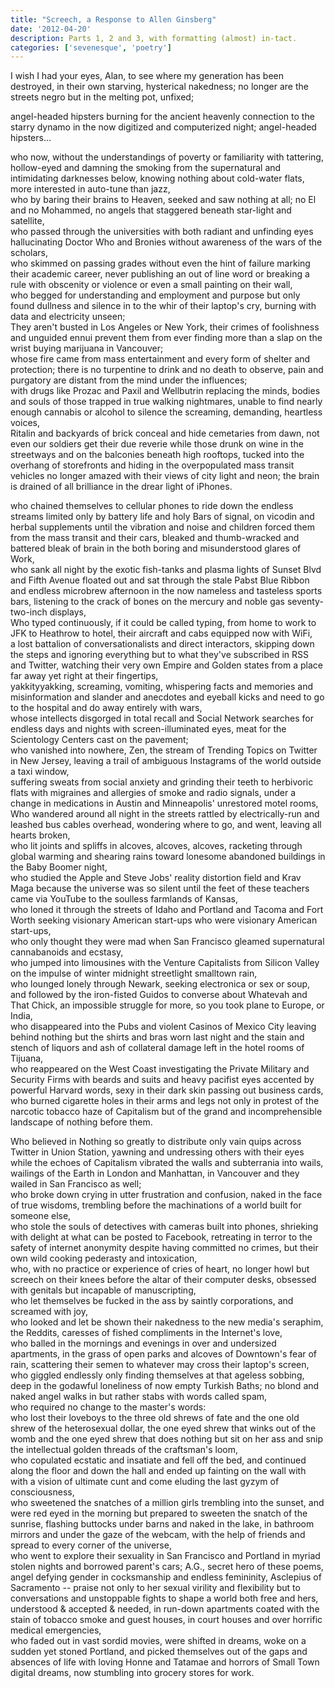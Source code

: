 ```yaml
---
title: "Screech, a Response to Allen Ginsberg"
date: '2012-04-20'
description: Parts 1, 2 and 3, with formatting (almost) in-tact.
categories: ['sevenesque', 'poetry']
---
```


I wish I had your eyes, Alan, to see where my generation has been destroyed, in
their own starving, hysterical nakedness; no longer are the streets negro but
in the melting pot, unfixed;

angel-headed hipsters burning for the ancient heavenly connection to the starry
dynamo in the now digitized and computerized night; angel-headed hipsters...

who now, without the understandings of poverty or familiarity with tattering, hollow-eyed and damning the smoking from the supernatural and intimidating darknesses below, knowing nothing about cold-water flats, more interested in auto-tune than jazz,  
who by baring their brains to Heaven, seeked and saw nothing at all; no El and no Mohammed, no angels that staggered beneath star-light and satellite,  
who passed through the universities with both radiant and unfinding eyes hallucinating Doctor Who and Bronies without awareness of the wars of the scholars,  
who skimmed on passing grades without even the hint of failure marking their academic career, never publishing an out of line word or breaking a rule with obscenity or violence or even a small painting on their wall,  
who begged for understanding and employment and purpose but only found dullness and silence in to the whir of their laptop's cry, burning with data and electricity unseen;  
They aren't busted in Los Angeles or New York, their crimes of foolishness and unguided ennui prevent them from ever finding more than a slap on the wrist buying marijuana in Vancouver;  
whose fire came from mass entertainment and every form of shelter and protection; there is no turpentine to drink and no death to observe, pain and purgatory are distant from the mind under the influences;  
with drugs like Prozac and Paxil and Wellbutrin replacing the minds, bodies and souls of those trapped in true walking nightmares, unable to find nearly enough cannabis or alcohol to silence the screaming, demanding, heartless voices,  
Ritalin and backyards of brick conceal and hide cemetaries from dawn, not even our soldiers get their due reverie while those drunk on wine in the streetways and on the balconies beneath high rooftops, tucked into the overhang of storefronts and hiding in the overpopulated mass transit vehicles no longer amazed with their views of city light and neon; the brain is drained of all brilliance in the drear light of iPhones.

who chained themselves to cellular phones to ride down the endless streams limited only by battery life and holy Bars of signal, on vicodin and herbal supplements until the vibration and noise and children forced them from the mass transit and their cars, bleaked and thumb-wracked and battered bleak of brain in the both boring and misunderstood glares of Work,  
who sank all night by the exotic fish-tanks and plasma lights of Sunset Blvd and Fifth Avenue floated out and sat through the stale Pabst Blue Ribbon and endless microbrew afternoon in the now nameless and tasteless sports bars, listening to the crack of bones on the mercury and noble gas seventy-two-inch displays,  
Who typed continuously, if it could be called typing, from home to work to JFK to Heathrow to hotel, their aircraft and cabs equipped now with WiFi,  
a lost battalion of conversationalists and direct interactors, skipping down the steps and ignoring everything but to what they've subscribed in RSS and Twitter, watching their very own Empire and Golden states from a place far away yet right at their fingertips,  
yakkityyakking, screaming, vomiting, whispering facts and memories and misinformation and slander and anecdotes and eyeball kicks and need to go to the hospital and do away entirely with wars,  
whose intellects disgorged in total recall and Social Network searches for endless days and nights with screen-illuminated eyes, meat for the Scientology Centers cast on the pavement;  
who vanished into nowhere, Zen, the stream of Trending Topics on Twitter in New Jersey, leaving a trail of ambiguous Instagrams of the world outside a taxi window,  
suffering sweats from social anxiety and grinding their teeth to herbivoric flats with migraines and allergies of smoke and radio signals, under a change in medications in Austin and Minneapolis' unrestored motel rooms,  
Who wandered around all night in the streets rattled by electrically-run and leashed bus cables overhead, wondering where to go, and went, leaving all hearts broken,  
who lit joints and spliffs in alcoves, alcoves, alcoves, racketing through global warming and shearing rains toward lonesome abandoned buildings in the Baby Boomer night,  
who studied the Apple and Steve Jobs' reality distortion field and Krav Maga because the universe was so silent until the feet of these teachers came via YouTube to the soulless farmlands of Kansas,  
who loned it through the streets of Idaho and Portland and Tacoma and Fort Worth seeking visionary American start-ups who were visionary American start-ups,  
who only thought they were mad when San Francisco gleamed supernatural cannabanoids and ecstasy,  
who jumped into limousines with the Venture Capitalists from Silicon Valley on the impulse of winter midnight streetlight smalltown rain,  
who lounged lonely through Newark, seeking electronica or sex or soup, and followed by the iron-fisted Guidos to converse about Whatevah and That Chick, an impossible struggle for more, so you took plane to Europe, or India,  
who disappeared into the Pubs and violent Casinos of Mexico City leaving behind nothing but the shirts and bras worn last night and the stain and stench of liquors and ash of collateral damage left in the hotel rooms of Tijuana,  
who reappeared on the West Coast investigating the Private Military and Security Firms with beards and suits and heavy pacifist eyes accented by powerful Harvard words, sexy in their dark skin passing out business cards,  
who burned cigarette holes in their arms and legs not only in protest of the narcotic tobacco haze of Capitalism but of the grand and incomprehensible landscape of nothing before them.

Who believed in Nothing so greatly to distribute only vain quips across Twitter in Union Station, yawning and undressing others with their eyes while the echoes of Capitalism vibrated the walls and subterrania into wails, wailings of the Earth in London and Manhattan, in Vancouver and they wailed in San Francisco as well;  
who broke down crying in utter frustration and confusion, naked in the face of true wisdoms, trembling before the machinations of a world built for someone else,  
who stole the souls of detectives with cameras built into phones, shrieking with delight at what can be posted to Facebook, retreating in terror to the safety of internet anonymity despite having committed no crimes, but their own wild cooking pederasty and intoxication,  
who, with no practice or experience of cries of heart, no longer howl but screech on their knees before the altar of their computer desks, obsessed with genitals but incapable of manuscripting,  
who let themselves be fucked in the ass by saintly corporations, and screamed with joy,  
who looked and let be shown their nakedness to the new media's seraphim, the Reddits, caresses of fished compliments in the Internet's love,  
who balled in the mornings and evenings in over and undersized apartments, in the grass of open parks and alcoves of Downtown's fear of rain, scattering their semen to whatever may cross their laptop's screen,  
who giggled endlessly only finding themselves at that ageless sobbing, deep in the godawful loneliness of now empty Turkish Baths; no blond and naked angel walks in but rather stabs with words called spam,  
who required no change to the master's words:  
who lost their loveboys to the three old shrews of fate and the one old shrew of the heterosexual dollar, the one eyed shrew that winks out of the womb and the one eyed shrew that does nothing but sit on her ass and snip the intellectual golden threads of the craftsman's loom,  
who copulated ecstatic and insatiate and fell off the bed, and continued along the floor and down the hall and ended up fainting on the wall with with a vision of ultimate cunt and come eluding the last gyzym of consciousness,  
who sweetened the snatches of a million girls trembling into the sunset, and were red eyed in the morning but prepared to sweeten the snatch of the sunrise, flashing buttocks under barns and naked in the lake, in bathroom mirrors and under the gaze of the webcam, with the help of friends and spread to every corner of the universe,  
who went to explore their sexuality in San Francisco and Portland in myriad stolen nights and borrowed parent's cars; A.G., secret hero of these poems, angel defying gender in cocksmanship and endless femininity, Asclepius of Sacramento -- praise not only to her sexual virility and flexibility but to conversations and unstoppable fights to shape a world both free and hers, understood & accepted & needed, in run-down apartments coated with the stain of tobacco smoke and guest houses, in court houses and over horrific medical emergencies,  
who faded out in vast sordid movies, were shifted in dreams, woke on a sudden yet stoned Portland, and picked themselves out of the gaps and absences of life with loving Honne and Tatamae and horrors of Small Town digital dreams, now stumbling into grocery stores for work.
